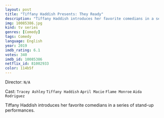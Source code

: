 ```yaml
---
layout: post
title: "Tiffany Haddish Presents: They Ready"
description: "Tiffany Haddish introduces her favorite comedians in a series of stand-up performances..."
img: 10085386.jpg
kind: tv series
genres: [Comedy]
tags: Comedy 
language: English
year: 2019
imdb_rating: 6.1
votes: 340
imdb_id: 10085386
netflix_id: 81002933
color: 114b5f
---
```

Director: `N/A`  

Cast: `Tracey Ashley` `Tiffany Haddish` `April Macie` `Flame Monroe` `Aida Rodriguez` 

Tiffany Haddish introduces her favorite comedians in a series of stand-up performances.